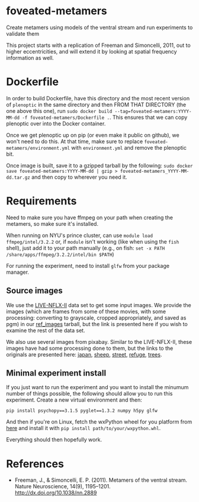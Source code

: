 # foveated-metamers

Create metamers using models of the ventral stream and run experiments to validate them

This project starts with a replication of Freeman and Simoncelli,
2011, out to higher eccentricities, and will extend it by looking at
spatial frequency information as well.

# Dockerfile

In order to build Dockerfile, have this directory and the most recent
version of `plenoptic` in the same directory and then FROM THAT
DIRECTORY (the one above this one), run `sudo docker build
--tag=foveated-metamers:YYYY-MM-dd -f foveated-metamers/Dockerfile
.`. This ensures that we can copy plenoptic over into the Docker
container.

Once we get plenoptic up on pip (or even make it public on github), we
won't need to do this. At that time, make sure to replace
`foveated-metamers/environment.yml` with `environment.yml` and remove
the plenoptic bit.

Once image is built, save it to a gzipped tarball by the following:
`sudo docker save foveated-metamers:YYYY-MM-dd | gzip >
foveated-metamers_YYYY-MM-dd.tar.gz` and then copy to wherever you
need it.

# Requirements

Need to make sure you have ffmpeg on your path when creating the
metamers, so make sure it's installed.

When running on NYU's prince cluster, can use `module load
ffmpeg/intel/3.2.2` or, if `module` isn't working (like when using the
`fish` shell), just add it to your path manually (e.g., on fish: `set
-x PATH /share/apps/ffmpeg/3.2.2/intel/bin $PATH`)

For running the experiment, need to install `glfw` from your package
manager.

## Source images

We use the
[LIVE-NFLX-II](http://live.ece.utexas.edu/research/LIVE_NFLX_II/live_nflx_plus.html)
data set to get some input images. We provide the images (which are
frames from some of these movies, with some processing: converting to
grayscale, cropped appropriately, and saved as pgm) in our
[ref_images](https://osf.io/5t4ju) tarball, but the link is presented
here if you wish to examine the rest of the data set.

We also use several images from pixabay. Similar to the LIVE-NFLX-II,
these images have had some processing done to them, but the links to
the originals are presented here:
[japan](https://pixabay.com/photos/japan-travel-nature-asia-plant-4141578/),
[sheep](https://pixabay.com/photos/sheep-agriculture-animals-17482/),
[street](https://pixabay.com/photos/street-people-road-many-3279061/),
[refuge](https://pixabay.com/photos/refuge-dolomites-fog-prato-steep-4457275/),
[trees](https://pixabay.com/photos/trees-fir-forest-nature-conifers-3410830/).


## Minimal experiment install

If you just want to run the experiment and you want to install the
minumum number of things possible, the following should allow you to
run this experiment. Create a new virtual environment and then:

```
pip install psychopy==3.1.5 pyglet==1.3.2 numpy h5py glfw
```

And then if you're on Linux, fetch the wxPython wheel for you platform
from [here](https://extras.wxpython.org/wxPython4/extras/linux/gtk3/)
and install it with `pip install path/to/your/wxpython.whl`.

Everything should then hopefully work.

# References

- Freeman, J., & Simoncelli, E. P. (2011). Metamers of the ventral
  stream. Nature Neuroscience, 14(9),
  1195–1201. http://dx.doi.org/10.1038/nn.2889
